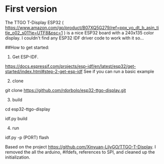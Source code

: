 # First version 

The TTGO T-Display ESP32 ( https://www.amazon.com/gp/product/B07XQ5G279/ref=ppx_yo_dt_b_asin_title_o02_s01?ie=UTF8&psc=1 ) is a nice ESP32 board with a 240x135 color display. I couldn't find any ESP32 IDF driver code to work with it so... 

##How to get started: 
1) Get ESP-IDF. 

https://docs.espressif.com/projects/esp-idf/en/latest/esp32/get-started/index.html#step-2-get-esp-idf 
See if you can run a basic example

2) clone

git clone https://github.com/rdorbolo/esp32-ttgo-display.git

3) build

cd esp32-ttgo-display

idf.py build

4) run

idf.py -p (PORT) flash

Based on the project https://github.com/Xinyuan-LilyGO/TTGO-T-Display. I removed the all the arduino, #ifdefs, references to SPI, and cleaned up the initialization. 
